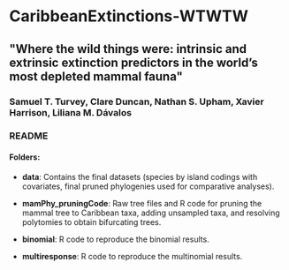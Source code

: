 # CaribbeanExtinctions-WTWTW
## "Where the wild things were: intrinsic and extrinsic extinction predictors in the world’s most depleted mammal fauna"
### Samuel T. Turvey, Clare Duncan, Nathan S. Upham, Xavier Harrison, Liliana M. Dávalos

### README

#### Folders:

- __data__: Contains the final datasets (species by island codings with covariates, final pruned phylogenies used for comparative analyses).

- __mamPhy_pruningCode__: Raw tree files and R code for pruning the mammal tree to Caribbean taxa, adding unsampled taxa, and resolving polytomies to obtain bifurcating trees.

- __binomial__: R code to reproduce the binomial results.

- __multiresponse__: R code to reproduce the multinomial results.
